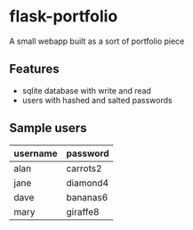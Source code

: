 # flask-portfolio

A small webapp built as a sort of portfolio piece

## Features

- sqlite database with write and read
- users with hashed and salted passwords

## Sample users

| username | password |
|----------|----------|
| alan     | carrots2 |
| jane     | diamond4 |
| dave     | bananas6 |
| mary     | giraffe8 |